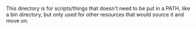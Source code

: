 This directory is for scripts/things that doesn't need to be put in a PATH, like a bin directory, but only used for other resources that would source it and move on.
